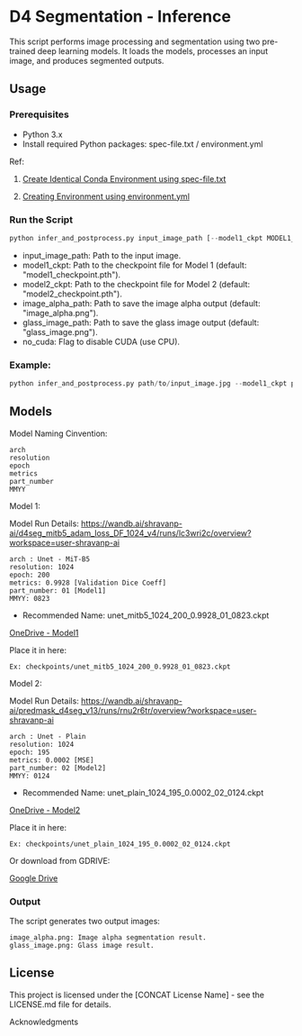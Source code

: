 
# D4 Segmentation - Inference

This script performs image processing and segmentation using two pre-trained deep learning models. It loads the models, processes an input image, and produces segmented outputs.

## Usage

### Prerequisites

- Python 3.x
- Install required Python packages: spec-file.txt / environment.yml

Ref: 
1. [Create Identical Conda Environment using spec-file.txt](https://conda.io/projects/conda/en/latest/user-guide/tasks/manage-environments.html#building-identical-conda-environments)

2. [Creating Environment using environment.yml](https://conda.io/projects/conda/en/latest/user-guide/tasks/manage-environments.html#creating-an-environment-from-an-environment-yml-file)

### Run the Script
```python
python infer_and_postprocess.py input_image_path [--model1_ckpt MODEL1_CHECKPOINT] [--model2_ckpt MODEL2_CHECKPOINT] [--image_alpha_path IMAGE_ALPHA_OUTPUT] [--glass_image_path GLASS_IMAGE_OUTPUT] [--no_cuda]
```

- input_image_path: Path to the input image.
- model1_ckpt: Path to the checkpoint file for Model 1 (default: "model1_checkpoint.pth").
- model2_ckpt: Path to the checkpoint file for Model 2 (default: "model2_checkpoint.pth").
- image_alpha_path: Path to save the image alpha output (default: "image_alpha.png").
- glass_image_path: Path to save the glass image output (default: "glass_image.png").
- no_cuda: Flag to disable CUDA (use CPU).

### Example: 

```python
python infer_and_postprocess.py path/to/input_image.jpg --model1_ckpt path/to/model1_checkpoint.pth --model2_ckpt path/to/model2_checkpoint.pth --image_alpha_path output/image_alpha.png --glass_image_path output/glass_image.png --no_cuda
```

## Models
Model Naming Cinvention:
```
arch
resolution
epoch
metrics
part_number
MMYY
```
Model 1: 

Model Run Details: 
https://wandb.ai/shravanp-ai/d4seg_mitb5_adam_loss_DF_1024_v4/runs/lc3wri2c/overview?workspace=user-shravanp-ai

```
arch : Unet - MiT-B5
resolution: 1024
epoch: 200
metrics: 0.9928 [Validation Dice Coeff]
part_number: 01 [Model1]
MMYY: 0823
```

- Recommended Name: unet_mitb5_1024_200_0.9928_01_0823.ckpt

[OneDrive - Model1](https://nuncsystems-my.sharepoint.com/:f:/p/shravan_p/EquCz6-QASpJkuLKLyEurGYB0_zlSBogy91uEGC4DS6prA?e=u5ldeo)

Place it in here: 

    Ex: checkpoints/unet_mitb5_1024_200_0.9928_01_0823.ckpt

Model 2:

Model Run Details: 
https://wandb.ai/shravanp-ai/predmask_d4seg_v13/runs/rnu2r6tr/overview?workspace=user-shravanp-ai

```
arch : Unet - Plain
resolution: 1024
epoch: 195
metrics: 0.0002 [MSE]
part_number: 02 [Model2]
MMYY: 0124
```

- Recommended Name: unet_plain_1024_195_0.0002_02_0124.ckpt


[OneDrive - Model2](https://nuncsystems-my.sharepoint.com/:f:/p/shravan_p/EqXHbL4_UABOs3V7JdwqRksBfsUUpISL0jgACLKxFOyzyg?e=MT9vUE)

Place it in here: 

    Ex: checkpoints/unet_plain_1024_195_0.0002_02_0124.ckpt
    
Or download from GDRIVE: 

[Google Drive](https://drive.google.com/file/d/14P6nz2qHNxt3LnnomAlCsSgDXF1XSatl/view?usp=drive_link)

### Output
The script generates two output images:

    image_alpha.png: Image alpha segmentation result.
    glass_image.png: Glass image result.

## License
This project is licensed under the [CONCAT License Name] - see the LICENSE.md file for details.

Acknowledgments
